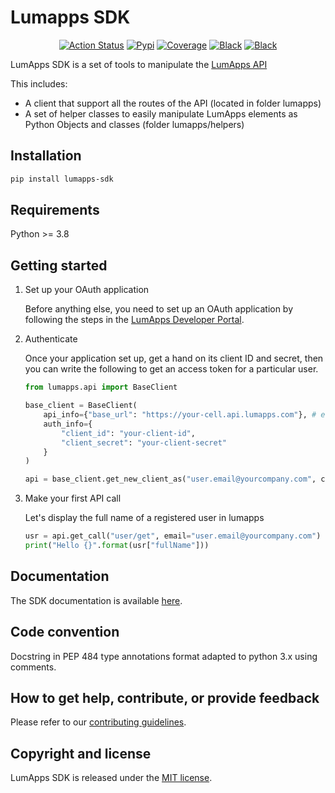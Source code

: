 # Lumapps SDK

<p style="text-align:center">
    <a href="https://github.com/lumapps/lumapps-sdk/actions?query=workflow%3ACI"><img alt="Action Status" src="https://github.com/lumapps/lumapps-sdk/workflows/CI/badge.svg"></a>
    <a href="https://pypi.org/project/lumapps-sdk/"><img alt="Pypi" src="https://img.shields.io/pypi/v/lumapps-sdk"></a>
    <a href="https://codecov.io/gh/lumapps/lumapps-sdk/branch/master"><img alt="Coverage" src="https://codecov.io/gh/lumapps/lumapps-sdk/branch/master/graph/badge.svg"></a>
    <a href="https://github.com/ambv/black"><img alt="Black" src="https://img.shields.io/badge/code%20style-black-000000.svg"></a>
    <a href="#"><img alt="Black" src="https://img.shields.io/badge/python-3.8%7C3.9-blue"></a>
</p>


LumApps SDK is a set of tools to manipulate the [LumApps API](https://apiv1.lumapps.com/)

This includes:

- A client that support all the routes of the API (located in folder lumapps)
- A set of helper classes to easily manipulate LumApps elements as Python Objects and classes (folder lumapps/helpers)


## Installation

```bash
pip install lumapps-sdk
```

## Requirements

Python >= 3.8

## Getting started

1. Set up your OAuth application

    Before anything else, you need to set up an OAuth application by following the steps in the [LumApps Developer Portal](https://developer.lumapps.com/documentation/oauth.html).

2. Authenticate

    Once your application set up, get a hand on its client ID and secret, then you can write the following
    to get an access token for a particular user.
    ```python
    from lumapps.api import BaseClient

    base_client = BaseClient(
        api_info={"base_url": "https://your-cell.api.lumapps.com"}, # e.g. "https://go-cell-001.api.lumapps.com"
        auth_info={
            "client_id": "your-client-id",
            "client_secret": "your-client-secret"
        }
    )

    api = base_client.get_new_client_as("user.email@yourcompany.com", customer_id="your-organization-id")
    ```

3. Make your first API call

    Let's display the full name of a registered user in lumapps

    ```python
    usr = api.get_call("user/get", email="user.email@yourcompany.com")
    print("Hello {}".format(usr["fullName"]))
    ```

## Documentation

The SDK documentation is available [here](https://lumapps.github.io/lumapps-sdk/).

## Code convention

Docstring in PEP 484 type annotations format adapted to python 3.x using comments.

## How to get help, contribute, or provide feedback

Please refer to our [contributing guidelines](CONTRIBUTING.md).

## Copyright and license

LumApps SDK is released under the [MIT license](LICENSE.md).
